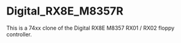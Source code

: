 # Digital_RX8E_M8357R
This is a 74xx clone of the Digital RX8E M8357 RX01 / RX02 floppy controller.
